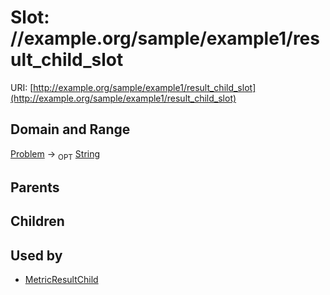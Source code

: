 
# Slot: //example.org/sample/example1/result_child_slot




URI: [http://example.org/sample/example1/result_child_slot](http://example.org/sample/example1/result_child_slot)


## Domain and Range

[Problem](Problem.md) ->  <sub>OPT</sub>
 [String](types/String.md)

## Parents


## Children


## Used by

 * [MetricResultChild](MetricResultChild.md)
